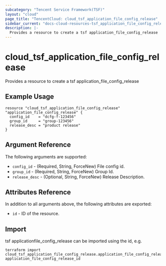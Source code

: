 ```yaml
---
subcategory: "Tencent Service Framework(TSF)"
layout: "cloud"
page_title: "TencentCloud: cloud_tsf_application_file_config_release"
sidebar_current: "docs-cloud-resources-tsf_application_file_config_release"
description: |-
  Provides a resource to create a tsf application_file_config_release
---
```


# cloud_tsf_application_file_config_release

Provides a resource to create a tsf application_file_config_release

## Example Usage

```hcl
resource "cloud_tsf_application_file_config_release" "application_file_config_release" {
  config_id    = "dcfg-f-123456"
  group_id     = "group-123456"
  release_desc = "product release"
}
```

## Argument Reference

The following arguments are supported:

* `config_id` - (Required, String, ForceNew) File config id.
* `group_id` - (Required, String, ForceNew) Group Id.
* `release_desc` - (Optional, String, ForceNew) Release Description.

## Attributes Reference

In addition to all arguments above, the following attributes are exported:

* `id` - ID of the resource.



## Import

tsf applicationfile_config_release can be imported using the id, e.g.

```
terraform import cloud_tsf_application_file_config_release.application_file_config_release application_file_config_release_id
```


